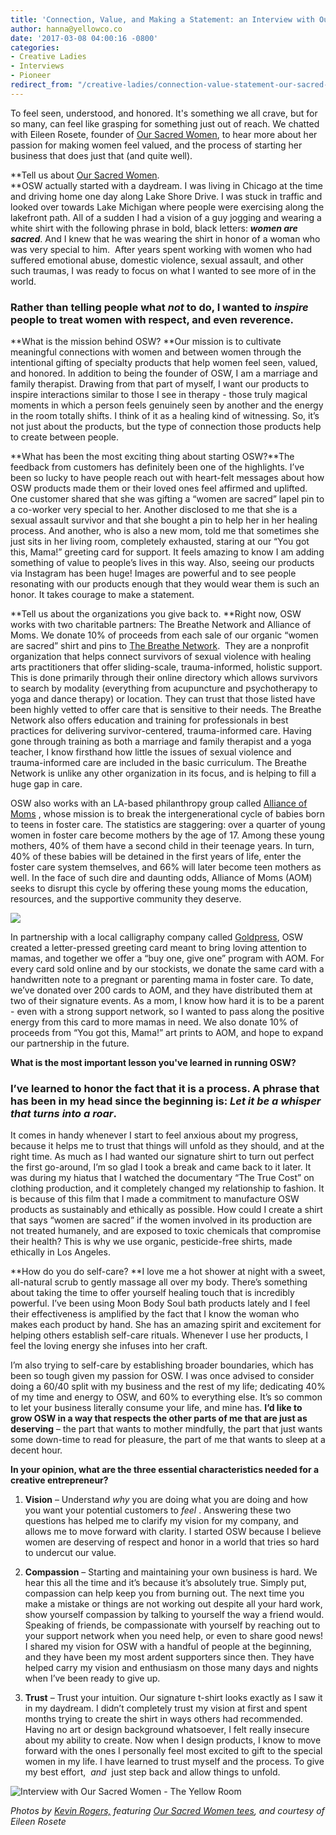```yaml
---
title: 'Connection, Value, and Making a Statement: an Interview with Our Sacred Women'
author: hanna@yellowco.co
date: '2017-03-08 04:00:16 -0800'
categories:
- Creative Ladies
- Interviews
- Pioneer
redirect_from: "/creative-ladies/connection-value-statement-our-sacred-women-interview/"
---
```


To feel seen, understood, and honored. It's something we all crave, but for so many, can feel like grasping for something just out of reach. We chatted with Eileen Rosete, founder of [Our Sacred Women](http://www.oursacredwomen.com/), to hear more about her passion for making women feel valued, and the process of starting her business that does just that (and quite well).

**Tell us about [Our Sacred Women](http://www.oursacredwomen.com/).  
**OSW actually started with a daydream. I was living in Chicago at the time and driving home one day along Lake Shore Drive. I was stuck in traffic and looked over towards Lake Michigan where people were exercising along the lakefront path. All of a sudden I had a vision of a guy jogging and wearing a white shirt with the following phrase in bold, black letters: _**women are sacred**_. And I knew that he was wearing the shirt in honor of a woman who was very special to him.  After years spent working with women who had suffered emotional abuse, domestic violence, sexual assault, and other such traumas, I was ready to focus on what I wanted to see more of in the world.

### **Rather than telling people what _not_ to do, I wanted to _inspire_ people to treat women with respect, and even reverence.**

**What is the mission behind OSW? **Our mission is to cultivate meaningful connections with women and between women through the intentional gifting of specialty products that help women feel seen, valued, and honored. In addition to being the founder of OSW, I am a marriage and family therapist. Drawing from that part of myself, I want our products to inspire interactions similar to those I see in therapy - those truly magical moments in which a person feels genuinely seen by another and the energy in the room totally shifts. I think of it as a healing kind of witnessing. So, it’s not just about the products, but the type of connection those products help to create between people.

**What has been the most exciting thing about starting OSW?**The feedback from customers has definitely been one of the highlights. I’ve been so lucky to have people reach out with heart-felt messages about how OSW products made them or their loved ones feel affirmed and uplifted. One customer shared that she was gifting a “women are sacred” lapel pin to a co-worker very special to her. Another disclosed to me that she is a sexual assault survivor and that she bought a pin to help her in her healing process. And another, who is also a new mom, told me that sometimes she just sits in her living room, completely exhausted, staring at our “You got this, Mama!” greeting card for support. It feels amazing to know I am adding something of value to people’s lives in this way. Also, seeing our products via Instagram has been huge! Images are powerful and to see people resonating with our products enough that they would wear them is such an honor. It takes courage to make a statement.  

**Tell us about the organizations you give back to. **Right now, OSW works with two charitable partners: The Breathe Network and Alliance of Moms. We donate 10% of proceeds from each sale of our organic “women are sacred” shirt and pins to [The Breathe Network](http://www.thebreathenetwork.org/).  They are a nonprofit organization that helps connect survivors of sexual violence with healing arts practitioners that offer sliding-scale, trauma-informed, holistic support. This is done primarily through their online directory which allows survivors to search by modality (everything from acupuncture and psychotherapy to yoga and dance therapy) or location. They can trust that those listed have been highly vetted to offer care that is sensitive to their needs. The Breathe Network also offers education and training for professionals in best practices for delivering survivor-centered, trauma-informed care. Having gone through training as both a marriage and family therapist and a yoga teacher, I know firsthand how little the issues of sexual violence and trauma-informed care are included in the basic curriculum. The Breathe Network is unlike any other organization in its focus, and is helping to fill a huge gap in care.

OSW also works with an LA-based philanthropy group called [Alliance of Moms](http://allianceofmoms.org/) , whose mission is to break the intergenerational cycle of babies born to teens in foster care. The statistics are staggering: over a quarter of young women in foster care become mothers by the age of 17\. Among these young mothers, 40% of them have a second child in their teenage years. In turn, 40% of these babies will be detained in the first years of life, enter the foster care system themselves, and 66% will later become teen mothers as well. In the face of such dire and daunting odds, Alliance of Moms (AOM) seeks to disrupt this cycle by offering these young moms the education, resources, and the supportive community they deserve.

![](https://s3.amazonaws.com/yellow-files/blog/2017/03/Kims2016print-91.jpg)

In partnership with a local calligraphy company called [Goldpress](http://www.goldpresspaper.com/), OSW created a letter-pressed greeting card meant to bring loving attention to mamas, and together we offer a “buy one, give one” program with AOM. For every card sold online and by our stockists, we donate the same card with a handwritten note to a pregnant or parenting mama in foster care. To date, we’ve donated over 200 cards to AOM, and they have distributed them at two of their signature events. As a mom, I know how hard it is to be a parent - even with a strong support network, so I wanted to pass along the positive energy from this card to more mamas in need. We also donate 10% of proceeds from “You got this, Mama!” art prints to AOM, and hope to expand our partnership in the future. 

**What is the most important lesson you've learned in running OSW?**

### **I’ve learned to honor the fact that it is a process. A phrase that has been in my head since the beginning is: _Let it be a whisper that turns into a roar_.**

It comes in handy whenever I start to feel anxious about my progress, because it helps me to trust that things will unfold as they should, and at the right time. As much as I had wanted our signature shirt to turn out perfect the first go-around, I’m so glad I took a break and came back to it later. It was during my hiatus that I watched the documentary “The True Cost” on clothing production, and it completely changed my relationship to fashion. It is because of this film that I made a commitment to manufacture OSW products as sustainably and ethically as possible. How could I create a shirt that says “women are sacred” if the women involved in its production are not treated humanely, and are exposed to toxic chemicals that compromise their health? This is why we use organic, pesticide-free shirts, made ethically in Los Angeles. 

**How do you do self-care? **I love me a hot shower at night with a sweet, all-natural scrub to gently massage all over my body. There’s something about taking the time to offer yourself healing touch that is incredibly powerful. I’ve been using Moon Body Soul bath products lately and I feel their effectiveness is amplified by the fact that I know the woman who makes each product by hand. She has an amazing spirit and excitement for helping others establish self-care rituals. Whenever I use her products, I feel the loving energy she infuses into her craft.

I’m also trying to self-care by establishing broader boundaries, which has been so tough given my passion for OSW. I was once advised to consider doing a 60/40 split with my business and the rest of my life; dedicating 40% of my time and energy to OSW, and 60% to everything else. It’s so common to let your business literally consume your life, and mine has. **I’d like to grow OSW in a way that respects the other parts of me that are just as deserving** – the part that wants to mother mindfully, the part that just wants some down-time to read for pleasure, the part of me that wants to sleep at a decent hour.  

**In your opinion, what are the three essential characteristics needed for a creative entrepreneur?**

1.  **Vision** – Understand _why_ you are doing what you are doing and how you want your potential customers to _feel_ . Answering these two questions has helped me to clarify my vision for my company, and allows me to move forward with clarity. I started OSW because I believe women are deserving of respect and honor in a world that tries so hard to undercut our value.  

3.  **Compassion** – Starting and maintaining your own business is hard. We hear this all the time and it’s because it’s absolutely true. Simply put, compassion can help keep you from burning out. The next time you make a mistake or things are not working out despite all your hard work, show yourself compassion by talking to yourself the way a friend would. Speaking of friends, be compassionate with yourself by reaching out to your support network when you need help, or even to share good news! I shared my vision for OSW with a handful of people at the beginning, and they have been my most ardent supporters since then. They have helped carry my vision and enthusiasm on those many days and nights when I’ve been ready to give up.  

5.  **Trust** – Trust your intuition. Our signature t-shirt looks exactly as I saw it in my daydream. I didn’t completely trust my vision at first and spent months trying to create the shirt in ways others had recommended. Having no art or design background whatsoever, I felt really insecure about my ability to create. Now when I design products, I know to move forward with the ones I personally feel most excited to gift to the special women in my life. I have learned to trust myself and the process. To give my best effort,  _and_  just step back and allow things to unfold.

![Interview with Our Sacred Women - The Yellow Room](https://s3.amazonaws.com/yellow-files/blog/2017/03/caroline_tran_celine71.jpg)

_Photos by [Kevin Rogers,](http://www.kevinrogersphoto.com/) featuring [Our Sacred Women tees](http://www.oursacredwomen.com/), and courtesy of Eileen Rosete_
